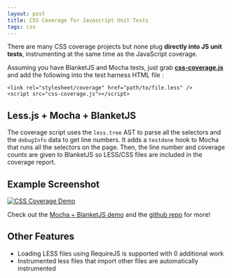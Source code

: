 ```yaml
---
layout: post
title: CSS Coverage for Javascript Unit Tests
tags: css
---
```


There are many CSS coverage projects but none plug **directly into JS unit tests**, instrumenting at the same time as the JavaScript coverage.

Assuming you have BlanketJS and Mocha tests, just grab **[css-coverage.js](https://github.com/philschatz/css-coverage.js)** and add the following into the test harness HTML file :

    <link rel="stylesheet/coverage" href="path/to/file.less" />
    <script src="css-coverage.js"></script>

## Less.js + Mocha + BlanketJS

The coverage script uses the `less.tree` AST to parse all the selectors and the `debugInfo` data to get line numbers. It adds a `testdone` hook to Mocha that runs all the selectors on the page. Then, the line number and coverage counts are given to BlanketJS so LESS/CSS files are included in the coverage report.

## Example Screenshot


[![CSS Coverage Demo](https://f.cloud.github.com/assets/253202/2317474/4856dbea-a34e-11e3-92ae-70f53672cb93.png)](/css-coverage.js/test/mocha-demo/)

Check out the [Mocha + BlanketJS demo](/css-coverage.js/test/mocha-demo/) and the [github repo](https://github.com/philschatz/css-coverage.js) for more!

## Other Features

- Loading LESS files using RequireJS is supported with 0 additional work
- Instrumented less files that import other files are automatically instrumented
